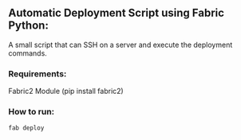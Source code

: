 ## Automatic Deployment Script using Fabric Python:

A small script that can SSH on a server and execute the deployment commands. 


### Requirements:

Fabric2 Module (pip install fabric2)

### How to run:

`fab deploy`
